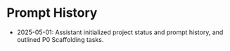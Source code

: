 # Prompt History

- 2025-05-01: Assistant initialized project status and prompt history, and outlined P0 Scaffolding tasks.
